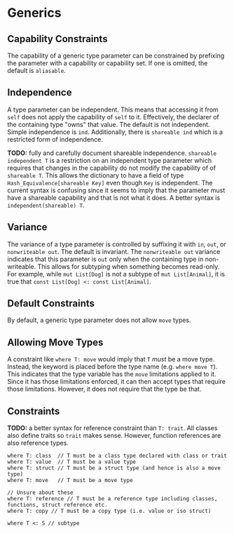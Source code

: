 # Generics

## Capability Constraints

The capability of a generic type parameter can be constrained by prefixing the parameter with a
capability or capability set. If one is omitted, the default is `aliasable`.

## Independence

A type parameter can be independent. This means that accessing it from `self` does not apply the
capability of `self` to it. Effectively, the declarer of the containing type "owns" that value. The
default is not independent. Simple independence is `ind`. Additionally, there is `shareable ind`
which is a restricted form of independence.

**TODO:** fully and carefully document shareable independence. `shareable independent T` is a
restriction on an independent type parameter which requires that changes in the capability do not
modify the capability of of `shareable T`. This allows the dictionary to have a field of type
`Hash_Equivalence[shareable Key]` even though `Key` is independent. The current syntax is confusing
since it seems to imply that the parameter must have a shareable capability and that is not what it
does. A better syntax is `independent(shareable) T`.

## Variance

The variance of a type parameter is controlled by suffixing it with `in`, `out`, or `nonwriteable
out`. The default is invariant. The `nonwriteable out` variance indicates that this parameter is
`out` only when the containing type in non-writeable. This allows for subtyping when something
becomes read-only. For example, while `mut List[Dog]` is not a subtype of `mut List[Animal]`, it is
true that `const List[Dog] <: const List[Animal]`.

## Default Constraints

By default, a generic type parameter does not allow `move` types.

## Allowing Move Types

A constraint like `where T: move` would imply that `T` *must* be a move type. Instead, the keyword
is placed before the type name (e.g. `where move T`). This indicates that the type variable has the
`move` limitations applied to it. Since it has those limitations enforced, it can then accept types
that require those limitations. However, it does not require that the type be that.

## Constraints

**TODO:** a better syntax for reference constraint than `T: trait`. All classes also define traits
so `trait` makes sense. However, function references are also reference types.

```azoth
where T: class  // T must be a class type declared with class or trait
where T: value  // T must be a value type
where T: struct // T must be a struct type (and hence is also a move type)
where T: move   // T must be a move type

// Unsure about these
where T: reference // T must be a reference type including classes, functions, struct reference etc.
where T: copy // T must be a copy type (i.e. value or iso struct)

where T <: S // subtype
```

